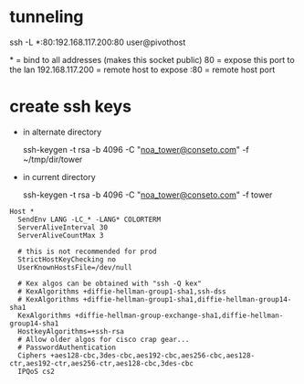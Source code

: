 # tunneling

ssh -L \*:80:192.168.117.200:80 user@pivothost

\* = bind to all addresses (makes this socket public)
80 = expose this port to the lan
192.168.117.200 = remote host to expose
:80 = remote host port

# create ssh keys

- in alternate directory

  ssh-keygen -t rsa -b 4096 -C "noa_tower@conseto.com" -f ~/tmp/dir/tower

- in current directory

  ssh-keygen -t rsa -b 4096 -C "noa_tower@conseto.com" -f tower

```
Host *
  SendEnv LANG -LC_* -LANG* COLORTERM
  ServerAliveInterval 30
  ServerAliveCountMax 3

  # this is not recommended for prod
  StrictHostKeyChecking no
  UserKnownHostsFile=/dev/null

  # Kex algos can be obtained with "ssh -Q kex"
  # KexAlgorithms +diffie-hellman-group1-sha1,ssh-dss
  # KexAlgorithms +diffie-hellman-group1-sha1,diffie-hellman-group14-sha1
  KexAlgorithms +diffie-hellman-group-exchange-sha1,diffie-hellman-group14-sha1
  HostkeyAlgorithms=+ssh-rsa
  # Allow older algos for cisco crap gear...
  # PasswordAuthentication
  Ciphers +aes128-cbc,3des-cbc,aes192-cbc,aes256-cbc,aes128-ctr,aes192-ctr,aes256-ctr,aes128-cbc,3des-cbc
  IPQoS cs2
```
